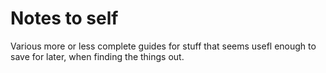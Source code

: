 
# Notes to self

Various more or less complete guides for stuff that seems usefl enough to save for later, when finding the things out.
